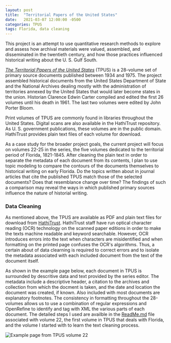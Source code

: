 ```yaml
---
layout: post
title:  "Territorial Papers of the United States"
date:   2021-03-07 12:00:00 -0500
categories: TPUS
tags: Florida, data cleaning
---
```


This project is an attempt to use quantitative research methods to explore and assess how archival materials were valued, assembled, and disseminated in the twentieth century, and how those practices influenced historical writing about the U. S. Gulf South.

[*The Territorial Papers of the United States*](https://catalog.hathitrust.org/Record/000495370) (TPUS) is a 28-volume set of primary source documents published between 1934 and 1975. The project assembled historical documents from the United States Department of State and the National Archives dealing mostly with the administration of territories annexed by the United States that would later become states in the union. Historian Clarence Edwin Carter compiled and edited the first 26 volumes until his death in 1961. The last two volumes were edited by John Porter Bloom.

Print volumes of TPUS are commonly found in libraries throughout the United States. Digital scans are also available in the HathiTrust repository. As U. S. government publications, these volumes are in the public domain. HathiTrust provides plain text files of each volume for download.

As a case study for the broader project goals, the current project will focus on volumes 22-25 in the series, the five volumes dedicated to the territorial period of Florida, 1821-1845. After cleaning the plain text in order to separate the metadata of each document from its contents, I plan to use topic modeling to compare the contours of the documents themselves to historical writing on early Florida. Do the topics written about in journal articles that cite the published TPUS match those of the selected documents? Does that resemblance change over time? The findings of such a comparison may reveal the ways in which published primary sources influence the nature of historial writing.

### Data Cleaning

As mentioned above, the TPUS are available as PDF and plain text files for download from [HathiTrust](https://hathitrust.org). HathiTrust staff have run optical character reading (OCR) technology on the scanned paper editions in order to make the texts machine readable and keyword searchable. However, OCR introduces errors into the text when characters are misidentified and when formatting on the printed page confuses the OCR's algorithms. Thus, a certain about of data clearning is required to correct errors and to isolate the metadata associated with each included document from the text of the document itself.

As shown in the example page below, each document in TPUS is surrounded by descritive data and text provided by the series editor. The metadata include a descriptive header, a citation to the archives and collection from which the docment is taken, and the date and location the document was created, if known. Also included with most documents are explanatory footnotes. The consistency in formatting throughout the 28-volumes allows us to use a combination of regular expressions and OpenRefine to identify and tag with XML the various parts of each document. The detailed steps I used are availble in the [ReadMe.md](https://github.com/comp-methods-fsu-2021/Beauchamp_TPUS_project/blob/main/TPUS_Florida_corpus/TPUSv22/ReadMe.md) file associated with volume 22, the first volume in TPUS that deals with Florida, and the volume I started with to learn the text cleaning process.

![Example page from TPUS volume 22](/home/assets/images/TPUS_v22_Florida_p84.png)